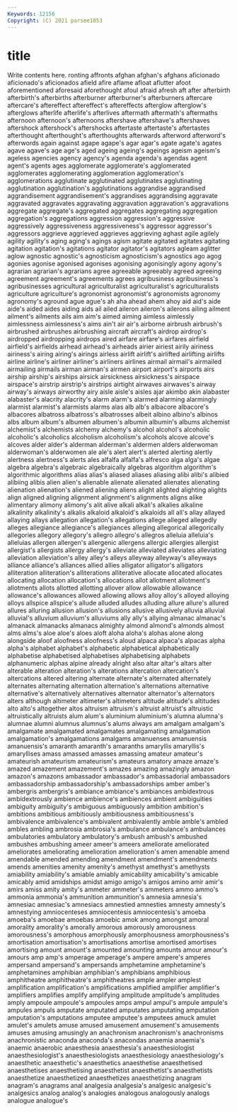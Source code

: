 ```yaml
---
Keywords: 12156
Copyright: (C) 2021 parsee1053
---
```


# title

Write contents here.
ronting affronts afghan afghan's afghans aficionado
aficionado's aficionados afield afire aflame afloat aflutter afoot aforementioned aforesaid
aforethought afoul afraid afresh aft after afterbirth afterbirth's afterbirths afterburner
afterburner's afterburners aftercare aftercare's aftereffect aftereffect's aftereffects afterglow afterglow's afterglows
afterlife afterlife's afterlives aftermath aftermath's aftermaths afternoon afternoon's afternoons aftershave
aftershave's aftershaves aftershock aftershock's aftershocks aftertaste aftertaste's aftertastes afterthought afterthought's
afterthoughts afterwards afterword afterword's afterwords again against agape agape's agar
agar's agate agate's agates agave agave's age age's aged ageing
ageing's ageings ageism ageism's ageless agencies agency agency's agenda agenda's
agendas agent agent's agents ages agglomerate agglomerate's agglomerated agglomerates agglomerating
agglomeration agglomeration's agglomerations agglutinate agglutinated agglutinates agglutinating agglutination agglutination's agglutinations
aggrandise aggrandised aggrandisement aggrandisement's aggrandises aggrandising aggravate aggravated aggravates aggravating
aggravation aggravation's aggravations aggregate aggregate's aggregated aggregates aggregating aggregation aggregation's
aggregations aggression aggression's aggressive aggressively aggressiveness aggressiveness's aggressor aggressor's aggressors
aggrieve aggrieved aggrieves aggrieving aghast agile agilely agility agility's aging
aging's agings agism agitate agitated agitates agitating agitation agitation's agitations
agitator agitator's agitators agleam aglitter aglow agnostic agnostic's agnosticism agnosticism's
agnostics ago agog agonies agonise agonised agonises agonising agonisingly agony
agony's agrarian agrarian's agrarians agree agreeable agreeably agreed agreeing agreement
agreement's agreements agrees agribusiness agribusiness's agribusinesses agricultural agriculturalist agriculturalist's agriculturalists
agriculture agriculture's agronomist agronomist's agronomists agronomy agronomy's aground ague ague's
ah aha ahead ahem ahoy aid aid's aide aide's aided
aides aiding aids ail ailed aileron aileron's ailerons ailing ailment
ailment's ailments ails aim aim's aimed aiming aimless aimlessly aimlessness
aimlessness's aims ain't air air's airborne airbrush airbrush's airbrushed airbrushes
airbrushing aircraft aircraft's airdrop airdrop's airdropped airdropping airdrops aired airfare
airfare's airfares airfield airfield's airfields airhead airhead's airheads airier airiest
airily airiness airiness's airing airing's airings airless airlift airlift's airlifted
airlifting airlifts airline airline's airliner airliner's airliners airlines airmail airmail's
airmailed airmailing airmails airman airman's airmen airport airport's airports airs
airship airship's airships airsick airsickness airsickness's airspace airspace's airstrip airstrip's
airstrips airtight airwaves airwaves's airway airway's airways airworthy airy aisle
aisle's aisles ajar akimbo akin alabaster alabaster's alacrity alacrity's alarm
alarm's alarmed alarming alarmingly alarmist alarmist's alarmists alarms alas alb
alb's albacore albacore's albacores albatross albatross's albatrosses albeit albino albino's
albinos albs album album's albumen albumen's albumin albumin's albums alchemist
alchemist's alchemists alchemy alchemy's alcohol alcohol's alcoholic alcoholic's alcoholics alcoholism
alcoholism's alcohols alcove alcove's alcoves alder alder's alderman alderman's aldermen
alders alderwoman alderwoman's alderwomen ale ale's alert alert's alerted alerting
alertly alertness alertness's alerts ales alfalfa alfalfa's alfresco alga alga's
algae algebra algebra's algebraic algebraically algebras algorithm algorithm's algorithmic algorithms
alias alias's aliased aliases aliasing alibi alibi's alibied alibiing alibis
alien alien's alienable alienate alienated alienates alienating alienation alienation's aliened
aliening aliens alight alighted alighting alights align aligned aligning alignment
alignment's alignments aligns alike alimentary alimony alimony's alit alive alkali
alkali's alkalies alkaline alkalinity alkalinity's alkalis alkaloid alkaloid's alkaloids all
all's allay allayed allaying allays allegation allegation's allegations allege alleged
allegedly alleges allegiance allegiance's allegiances alleging allegorical allegorically allegories allegory
allegory's allegro allegro's allegros alleluia alleluia's alleluias allergen allergen's allergenic
allergens allergic allergies allergist allergist's allergists allergy allergy's alleviate alleviated
alleviates alleviating alleviation alleviation's alley alley's alleys alleyway alleyway's alleyways
alliance alliance's alliances allied allies alligator alligator's alligators alliteration alliteration's
alliterations alliterative allocate allocated allocates allocating allocation allocation's allocations allot
allotment allotment's allotments allots allotted allotting allover allow allowable allowance
allowance's allowances allowed allowing allows alloy alloy's alloyed alloying alloys
allspice allspice's allude alluded alludes alluding allure allure's allured allures
alluring allusion allusion's allusions allusive allusively alluvia alluvial alluvial's alluvium
alluvium's alluviums ally ally's allying almanac almanac's almanack almanacks almanacs
almighty almond almond's almonds almost alms alms's aloe aloe's aloes
aloft aloha aloha's alohas alone along alongside aloof aloofness aloofness's
aloud alpaca alpaca's alpacas alpha alpha's alphabet alphabet's alphabetic alphabetical
alphabetically alphabetise alphabetised alphabetises alphabetising alphabets alphanumeric alphas alpine already
alright also altar altar's altars alter alterable alteration alteration's alterations
altercation altercation's altercations altered altering alternate alternate's alternated alternately alternates
alternating alternation alternation's alternations alternative alternative's alternatively alternatives alternator alternator's
alternators alters although altimeter altimeter's altimeters altitude altitude's altitudes alto
alto's altogether altos altruism altruism's altruist altruist's altruistic altruistically altruists
alum alum's aluminium aluminium's alumna alumna's alumnae alumni alumnus alumnus's
alums always am amalgam amalgam's amalgamate amalgamated amalgamates amalgamating amalgamation
amalgamation's amalgamations amalgams amanuenses amanuensis amanuensis's amaranth amaranth's amaranths amaryllis
amaryllis's amaryllises amass amassed amasses amassing amateur amateur's amateurish amateurism
amateurism's amateurs amatory amaze amaze's amazed amazement amazement's amazes amazing
amazingly amazon amazon's amazons ambassador ambassador's ambassadorial ambassadors ambassadorship ambassadorship's
ambassadorships amber amber's ambergris ambergris's ambiance ambiance's ambiances ambidextrous ambidextrously
ambience ambience's ambiences ambient ambiguities ambiguity ambiguity's ambiguous ambiguously ambition
ambition's ambitions ambitious ambitiously ambitiousness ambitiousness's ambivalence ambivalence's ambivalent ambivalently
amble amble's ambled ambles ambling ambrosia ambrosia's ambulance ambulance's ambulances
ambulatories ambulatory ambulatory's ambush ambush's ambushed ambushes ambushing ameer ameer's
ameers ameliorate ameliorated ameliorates ameliorating amelioration amelioration's amen amenable amend
amendable amended amending amendment amendment's amendments amends amenities amenity amenity's
amethyst amethyst's amethysts amiability amiability's amiable amiably amicability amicability's amicable
amicably amid amidships amidst amigo amigo's amigos amino amir amir's
amirs amiss amity amity's ammeter ammeter's ammeters ammo ammo's ammonia
ammonia's ammunition ammunition's amnesia amnesia's amnesiac amnesiac's amnesiacs amnestied amnesties
amnesty amnesty's amnestying amniocenteses amniocentesis amniocentesis's amoeba amoeba's amoebae amoebas
amoebic amok among amongst amoral amorality amorality's amorally amorous amorously
amorousness amorousness's amorphous amorphously amorphousness amorphousness's amortisation amortisation's amortisations amortise
amortised amortises amortising amount amount's amounted amounting amounts amour amour's
amours amp amp's amperage amperage's ampere ampere's amperes ampersand ampersand's
ampersands amphetamine amphetamine's amphetamines amphibian amphibian's amphibians amphibious amphitheatre amphitheatre's
amphitheatres ample ampler amplest amplification amplification's amplifications amplified amplifier amplifier's
amplifiers amplifies amplify amplifying amplitude amplitude's amplitudes amply ampoule ampoule's
ampoules amps ampul ampul's ampule ampule's ampules ampuls amputate amputated
amputates amputating amputation amputation's amputations amputee amputee's amputees amuck amulet
amulet's amulets amuse amused amusement amusement's amusements amuses amusing amusingly
an anachronism anachronism's anachronisms anachronistic anaconda anaconda's anacondas anaemia anaemia's
anaemic anaerobic anaesthesia anaesthesia's anaesthesiologist anaesthesiologist's anaesthesiologists anaesthesiology anaesthesiology's anaesthetic
anaesthetic's anaesthetics anaesthetise anaesthetised anaesthetises anaesthetising anaesthetist anaesthetist's anaesthetists anaesthetize
anaesthetized anaesthetizes anaesthetizing anagram anagram's anagrams anal analgesia analgesia's analgesic
analgesic's analgesics analog analog's analogies analogous analogously analogs analogue analogue's
